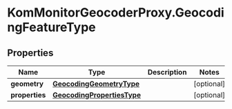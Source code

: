 # KomMonitorGeocoderProxy.GeocodingFeatureType

## Properties
Name | Type | Description | Notes
------------ | ------------- | ------------- | -------------
**geometry** | [**GeocodingGeometryType**](GeocodingGeometryType.md) |  | [optional] 
**properties** | [**GeocodingPropertiesType**](GeocodingPropertiesType.md) |  | [optional] 
